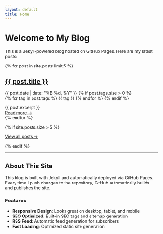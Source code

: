 ```yaml
---
layout: default
title: Home
---
```


# Welcome to My Blog

This is a Jekyll-powered blog hosted on GitHub Pages. Here are my latest posts:

<div class="post-list">
{% for post in site.posts limit:5 %}
  <article class="post-item">
    <h2 class="post-title">
      <a href="{{ post.url | relative_url }}">{{ post.title }}</a>
    </h2>
    <p class="post-meta">
      <time datetime="{{ post.date | date_to_xmlschema }}">
        {{ post.date | date: "%B %d, %Y" }}
      </time>
      {% if post.tags.size > 0 %}
      <br>
      <span class="post-tags">
        {% for tag in post.tags %}
          <span class="tag">{{ tag }}</span>
        {% endfor %}
      </span>
      {% endif %}
    </p>
    <div class="post-excerpt">
      {{ post.excerpt }}
    </div>
    <a href="{{ post.url | relative_url }}">Read more →</a>
  </article>
{% endfor %}
</div>

{% if site.posts.size > 5 %}
<p><a href="{{ '/archive' | relative_url }}">View all posts →</a></p>
{% endif %}

---

## About This Site

This blog is built with Jekyll and automatically deployed via GitHub Pages. Every time I push changes to the repository, GitHub automatically builds and publishes the site.

### Features

- **Responsive Design**: Looks great on desktop, tablet, and mobile
- **SEO Optimized**: Built-in SEO tags and sitemap generation
- **RSS Feed**: Automatic feed generation for subscribers
- **Fast Loading**: Optimized static site generation 